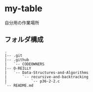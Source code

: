 # my-table
自分用の作業場所
## フォルダ構成
```
.
|-- .git
|-- .github
|   `-- CODEOWNERS
|-- O-REILLY
|   `-- Data-Structures-and-Algorithms
|       `-- recursive-and-backtracking
|           `-- p36-2-2.c
`-- README.md
```